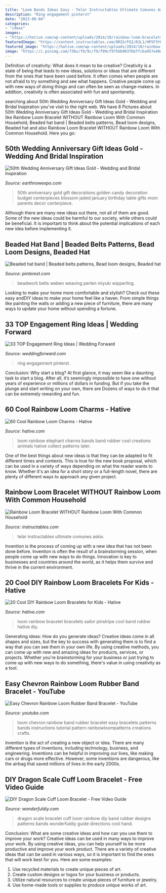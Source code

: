 ```yaml
---
title: "Loom Bands Ideas Easy - Telar Instructables Ultimate Comunes Askix"
description: "Ring engagement pinterst"
date: "2023-09-04"
categories:
- "ideas"
images:
- "https://hative.com/wp-content/uploads/2014/10/rainbow-loom-bracelets/9-sailor-pinstripe-rainbow-loom-bracelet.jpg"
featuredImage: "https://content.instructables.com/ORIG/FG2/RJL1/HP5F3YO7/FG2RJL1HP5F3YO7.jpg?auto=webp&amp;frame=1"
featured_image: "https://hative.com/wp-content/uploads/2014/10/rainbow-loom-bracelets/9-sailor-pinstripe-rainbow-loom-bracelet.jpg"
image: "https://i.pinimg.com/736x/f9/9c/f9/f99cf975bb903fbbffcba957e48d9b8e.jpg"
---
```



Definition of creativity: What does it mean to be creative?
Creativity is a state of being that leads to new ideas, solutions or ideas that are different from the ones that have been used before. It often comes when people are not afraid to try something and see what happens. Creative people come up with new ways of doing things and can often be seen as change-makers. In addition, creativity is often associated with fun and spontaneity.

	

		
searching about 50th Wedding Anniversary Gift Ideas Gold - Wedding and Bridal Inspiration you've visit to the right web. We have 8 Pictures about 50th Wedding Anniversary Gift Ideas Gold - Wedding and Bridal Inspiration like Rainbow Loom Bracelet WITHOUT Rainbow Loom With Common Household, Beaded hat band | Beaded belts patterns, Bead loom designs, Beaded hat and also Rainbow Loom Bracelet WITHOUT Rainbow Loom With Common Household. Here you go:
		
    
## 50th Wedding Anniversary Gift Ideas Gold - Wedding And Bridal Inspiration

<img loading=lazy src="https://www.earthnowexpo.com/wp-content/uploads/2016/03/50th-Wedding-Anniversary-Gift-Ideas-Gold.jpg" onerror="this.onerror=null;this.src='https://tse1.mm.bing.net/th?id=OIP.7zAUo7fMkgEReHVU1IR_hQHaFj&amp;pid=15.1';" alt="50th Wedding Anniversary Gift Ideas Gold - Wedding and Bridal Inspiration">

_Source: earthnowexpo.com_

>50th anniversary gold gift decorations golden candy decoration budget centerpieces blossom jaded january birthday table gifts mom parents decor centerpiece. 

	

Although there are many new ideas out there, not all of them are good. Some of the new ideas could be harmful to our society, while others could be beneficial. It is important to think about the potential implications of each new idea before implementing it.

    
## Beaded Hat Band | Beaded Belts Patterns, Bead Loom Designs, Beaded Hat

<img loading=lazy src="https://i.pinimg.com/736x/f9/9c/f9/f99cf975bb903fbbffcba957e48d9b8e.jpg" onerror="this.onerror=null;this.src='https://tse4.mm.bing.net/th?id=OIP.9a-gzXHwVAxVxdDCZ8YveAHaNK&amp;pid=15.1';" alt="Beaded hat band | Beaded belts patterns, Bead loom designs, Beaded hat">

_Source: pinterest.com_

>beadwork belts weben weaving perlen miyuki wipperling. 

	

Looking to make your home more comfortable and stylish? Check out these easy andDIY ideas to make your home feel like a haven. From simple things like painting the walls or adding a new piece of furniture, there are many ways to update your home without spending a fortune.

    
## 33 TOP Engagement Ring Ideas | Wedding Forward

<img loading=lazy src="https://www.weddingforward.com/wp-content/uploads/2018/05/top-engagement-ring-ideas-oval-cut-solitaire-pave-band-michaelarthurdiamonds-min-334x500.jpg" onerror="this.onerror=null;this.src='https://tse4.mm.bing.net/th?id=OIP.S4r2BMq_rDthOopsSILelgAAAA&amp;pid=15.1';" alt="33 TOP Engagement Ring Ideas | Wedding Forward">

_Source: weddingforward.com_

>ring engagement pinterst. 

	

Conclusion: Why start a blog?
At first glance, it may seem like a daunting task to start a blog. After all, it’s seemingly impossible to have one without years of experience or millions of dollars in funding. But if you take the plunge and start writing on your own, there are Dozens of ways to do it that can be extremely rewarding and fun.

    
## 60 Cool Rainbow Loom Charms - Hative

<img loading=lazy src="https://hative.com/wp-content/uploads/2014/10/rainbow-loom-charms/14-rainbow-loom-elephant.jpg" onerror="this.onerror=null;this.src='https://tse3.mm.bing.net/th?id=OIP.ddVkUaeFUXPyqW_xwbpKQgHaIW&amp;pid=15.1';" alt="60 Cool Rainbow Loom Charms - Hative">

_Source: hative.com_

>loom rainbow elephant charms bands band rubber cool creations animals hative collect patterns later. 

	

One of the best things about new ideas is that they can be adapted to fit different times and contexts. This is true for the new book proposal, which can be used in a variety of ways depending on what the reader wants to know. Whether it's an idea for a short story or a full-length novel, there are plenty of different ways to approach any given project.

    
## Rainbow Loom Bracelet WITHOUT Rainbow Loom With Common Household

<img loading=lazy src="https://content.instructables.com/ORIG/FG2/RJL1/HP5F3YO7/FG2RJL1HP5F3YO7.jpg?auto=webp&amp;frame=1" onerror="this.onerror=null;this.src='https://tse3.mm.bing.net/th?id=OIP.lbGedfwDrvY3zxUFoInezwHaJ6&amp;pid=15.1';" alt="Rainbow Loom Bracelet WITHOUT Rainbow Loom With Common Household">

_Source: instructables.com_

>telar instructables ultimate comunes askix. 

	

Invention is the process of coming up with a new idea that has not been done before. Invention is often the result of a brainstorming session, when people come up with new ways to do things. Innovation is key to businesses and countries around the world, as it helps them survive and thrive in the current environment.

    
## 20 Cool DIY Rainbow Loom Bracelets For Kids - Hative

<img loading=lazy src="https://hative.com/wp-content/uploads/2014/10/rainbow-loom-bracelets/9-sailor-pinstripe-rainbow-loom-bracelet.jpg" onerror="this.onerror=null;this.src='https://tse2.mm.bing.net/th?id=OIP.3ywDZN9EgWZY08U3uV6t7gHaJ4&amp;pid=15.1';" alt="20 Cool DIY Rainbow Loom Bracelets for Kids - Hative">

_Source: hative.com_

>loom rainbow bracelet bracelets sailor pinstripe cool band rubber hative diy. 

	

Generating ideas: How do you generate ideas?
Creative ideas come in all shapes and sizes, but the key to success with generating them is to find a way that you can see them in your own life. By using creative methods, you can come up with new and amazing ideas for products, services, or projects. Whether you're brainstorming for your business or just trying to come up with new ways to do something, there's value in using creativity as a tool.

    
## Easy Chevron Rainbow Loom Rubber Band Bracelet - YouTube

<img loading=lazy src="http://i.ytimg.com/vi/PDlVRWzEDeE/maxresdefault.jpg" onerror="this.onerror=null;this.src='https://tse1.mm.bing.net/th?id=OIP.WS8RSYHv7WpsvYHMNN1U1QHaFj&amp;pid=15.1';" alt="Easy Chevron Rainbow Loom Rubber Band Bracelet - YouTube">

_Source: youtube.com_

>loom chevron rainbow band rubber bracelet easy bracelets patterns bands instructions tutorial pattern rainbowloompatterns creations crafts. 

	

Invention is the act of creating a new object or idea. There are many different types of inventions, including technology, business, and engineering. Inventions can be helpful in improving our lives, like making cars or drugs more effective. However, some inventions are dangerous, like the airbag that saved millions of lives in the early 2000s.

    
## DIY Dragon Scale Cuff Loom Bracelet - Free Video Guide

<img loading=lazy src="http://cdn.wonderfuldiy.com/wp-content/uploads/2014/06/Dragon-Scale-Cuff-Bracelet.jpg" onerror="this.onerror=null;this.src='https://tse4.mm.bing.net/th?id=OIP.OS6jPqQk6GSK9pK5chDE1wHaJ3&amp;pid=15.1';" alt="DIY Dragon Scale Cuff Loom Bracelet - Free Video Guide">

_Source: wonderfuldiy.com_

>dragon scale bracelet cuff loom rainbow diy band rubber designs patterns bands wonderfuldiy guide directions cool hand. 

	

Conclusion: What are some creative ideas and how can you use them to improve your work?
Creative ideas can be used in many ways to improve your work. By using creative ideas, you can help yourself to be more productive and improve your work product. There are a variety of creative ideas that can be used in various ways, so it is important to find the ones that will work best for you. Here are some examples: 
1. Use recycled materials to create unique pieces of art.
2. Create custom designs or logos for your business or products.
3. Utilize natural resources to create unique pieces of furniture or jewelry.
4. Use home-made tools or supplies to produce unique works of art.

